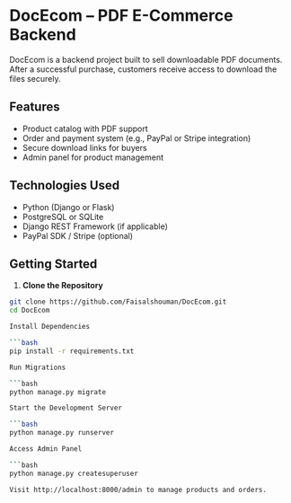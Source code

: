 # DocEcom – PDF E-Commerce Backend

DocEcom is a backend project built to sell downloadable PDF documents. After a successful purchase, customers receive access to download the files securely.

## Features

- Product catalog with PDF support
- Order and payment system (e.g., PayPal or Stripe integration)
- Secure download links for buyers
- Admin panel for product management

## Technologies Used

- Python (Django or Flask)
- PostgreSQL or SQLite
- Django REST Framework (if applicable)
- PayPal SDK / Stripe (optional)

## Getting Started

1. **Clone the Repository**
```bash
git clone https://github.com/Faisalshouman/DocEcom.git
cd DocEcom

Install Dependencies

```bash
pip install -r requirements.txt

Run Migrations

```bash
python manage.py migrate

Start the Development Server

```bash
python manage.py runserver

Access Admin Panel

```bash
python manage.py createsuperuser

Visit http://localhost:8000/admin to manage products and orders.

